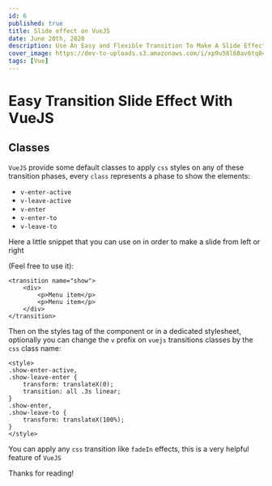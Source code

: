```yaml
---
id: 6
published: true
title: Slide effect on VueJS
date: June 20th, 2020
description: Use An Easy and Flexible Transition To Make A Slide Effect On Vue
cover_image: https://dev-to-uploads.s3.amazonaws.com/i/xp9u58l68av6tq04j8si.png
tags: [Vue]
---
```


# Easy Transition Slide Effect With VueJS

## Classes

`VueJS` provide some default classes to apply `css` styles on any of these transition phases, every `class` represents a phase to show the elements:

- `v-enter-active`
- `v-leave-active`
- `v-enter`
- `v-enter-to`
- `v-leave-to`

Here a little snippet that you can use on in order to make a slide from left or right 

(Feel free to use it):

```vue
<transition name="show">
    <div>
        <p>Menu item</p>
        <p>Menu item</p>
    </div>
</transition>
```


Then on the styles tag of the component or in a dedicated stylesheet, 
optionally you can change the `v` prefix on `vuejs` transitions classes by the `css` class name:

```vue
<style>
.show-enter-active,
.show-leave-enter {
    transform: translateX(0);
    transition: all .3s linear;
}
.show-enter,
.show-leave-to {
    transform: translateX(100%);
}
</style>
```

You can apply any `css` transition like `fadeIn` effects, this is a very helpful feature of `VueJS`

Thanks for reading!
